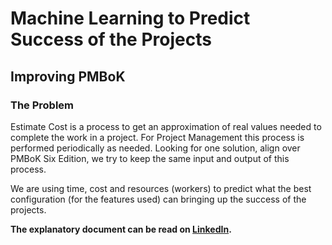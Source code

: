 # Machine Learning to Predict Success of the Projects 

## Improving PMBoK 

### The Problem

Estimate Cost is a process to get an approximation of real values needed to complete the work in a project. For Project Management this process is performed periodically as needed. Looking for one solution, align over PMBoK Six Edition, we try to keep the same input and output of this process.

We are using time, cost and resources (workers) to predict what the best configuration (for the features used) can bringing up the success of the projects.

**The explanatory document can be read on [LinkedIn](https://www.linkedin.com/pulse/machine-learning-predict-success-projects-improving-delermando-1f/).**
